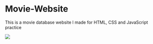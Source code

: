# Movie-Website
This is a movie database website l made for HTML, CSS and JavaScript practice

<a href="https://akcaybatu.github.io/Movie-Website/"><img src="https://user-images.githubusercontent.com/82604103/134485886-5b92f869-334a-44dc-81cf-9531b50470cf.png"></a>
